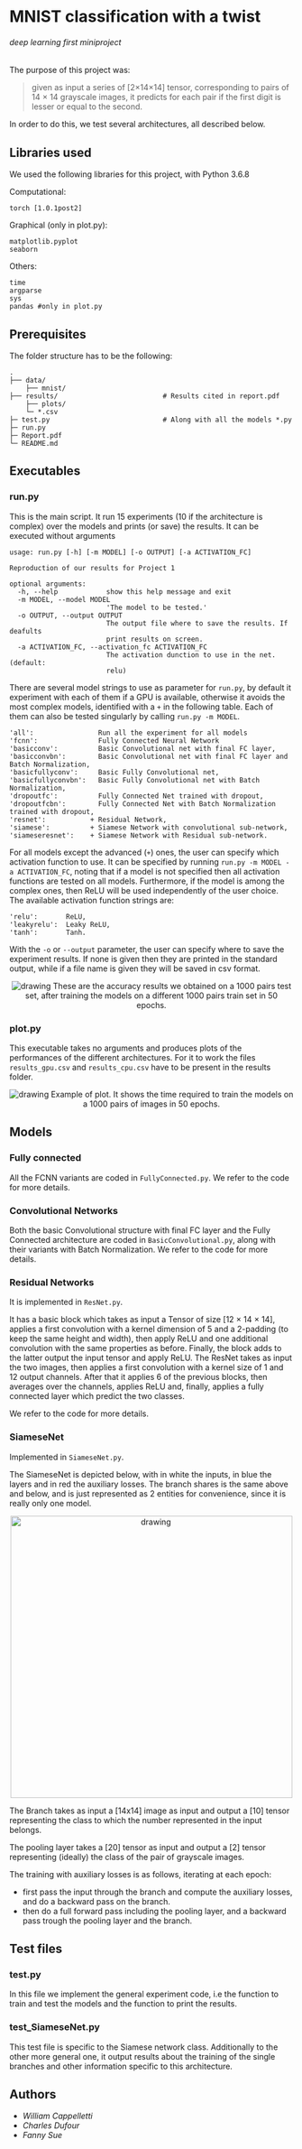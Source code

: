 # MNIST classification with a twist
###### deep learning first miniproject


The purpose of this project was:

> given as input a series of [2×14×14] tensor, corresponding to pairs of 14 × 14 grayscale images, it predicts for each pair if the first digit is lesser or equal to the second.


In order to do this, we test several architectures, all described below.

## Libraries used
We used the following libraries for this project, with Python 3.6.8


Computational:

    torch [1.0.1post2]

Graphical (only in plot.py):

    matplotlib.pyplot
    seaborn

Others:

    time
    argparse
    sys
    pandas #only in plot.py



## Prerequisites



The folder structure has to be the following:
```
.
├── data/
    ├── mnist/
├── results/                          # Results cited in report.pdf   
    ├── plots/
    └─ *.csv
├─ test.py                            # Along with all the models *.py
├─ run.py
├─ Report.pdf
└─ README.md
```

## Executables

### run.py

This is the main script. It run 15 experiments (10 if the architecture is complex) over the models and prints (or save) the results. It can be executed without arguments
```
usage: run.py [-h] [-m MODEL] [-o OUTPUT] [-a ACTIVATION_FC]

Reproduction of our results for Project 1

optional arguments:
  -h, --help            show this help message and exit
  -m MODEL, --model MODEL
                        'The model to be tested.'
  -o OUTPUT, --output OUTPUT
                        The output file where to save the results. If deafults
                        print results on screen.
  -a ACTIVATION_FC, --activation_fc ACTIVATION_FC
                        The activation dunction to use in the net. (default:
                        relu)
```
There are several model strings to use as parameter for `run.py`, by default it experiment with each of them if a GPU is available, otherwise it avoids the most complex models, identified with a `+` in the following table. Each of them can also be tested singularly by calling `run.py -m MODEL`.

    'all':                Run all the experiment for all models
    'fcnn':               Fully Connected Neural Network
    'basicconv':          Basic Convolutional net with final FC layer,
    'basicconvbn':        Basic Convolutional net with final FC layer and Batch Normalization,
    'basicfullyconv':     Basic Fully Convolutional net,
    'basicfullyconvbn':   Basic Fully Convolutional net with Batch Normalization,
    'dropoutfc':          Fully Connected Net trained with dropout,
    'dropoutfcbn':        Fully Connected Net with Batch Normalization trained with dropout,
    'resnet':           + Residual Network,
    'siamese':          + Siamese Network with convolutional sub-network,
    'siameseresnet':    + Siamese Network with Residual sub-network.

For all models except the advanced (`+`) ones, the user can specify which activation function to use. It can be specified by running `run.py -m MODEL -a ACTIVATION_FC`, noting that if a model is not specified then all activation functions are tested on all models. Furthermore, if the model is among the complex ones, then ReLU will be used independently of the user choice. The available activation function strings are:

    'relu':       ReLU,
    'leakyrelu':  Leaky ReLU,
    'tanh':       Tanh.

With the `-o` or `--output` parameter, the user can specify where to save the experiment results. If none is given then they are printed in the standard output, while if a file name is given they will be saved in csv format.

<p align="center">
<img src="results/plots/BarPlotResults-gpu.png" alt="drawing" width=""/>
These are the accuracy results we obtained on a 1000 pairs test set, after training the models on a different 1000 pairs train set in 50 epochs.
</p>

### plot.py

This executable takes no arguments and produces plots of the performances of the different architectures. For it to work the files `results_gpu.csv` and `results_cpu.csv` have to be present in the results folder.

<p align="center">
<img src="results/plots/BarPlotTime-all-gpu.png" alt="drawing" width=""/>
Example of plot. It shows the time required to train the models on a 1000 pairs of images in 50 epochs.
</p>

## Models

### Fully connected

All the FCNN variants are coded in `FullyConnected.py`. We refer to the code for more details.

### Convolutional Networks

Both the basic Convolutional structure with final FC layer and the Fully Connected architecture are coded in `BasicConvolutional.py`, along with their variants with Batch Normalization. We refer to the code for more details.

### Residual Networks

It is implemented in `ResNet.py`.

It has a basic block which takes as input a Tensor of size [12 × 14 × 14], applies a first convolution with a kernel dimension of 5 and a 2-padding (to keep the same height and width), then apply ReLU and one additional convolution with the same properties as before. Finally, the block adds to the latter output the input tensor and apply ReLU. The ResNet takes as input the two images, then applies a first convolution with a kernel size of 1 and 12 output channels. After that it applies 6 of the previous blocks, then averages over the channels, applies ReLU and, finally, applies a fully connected layer which predict the two classes.

We refer to the code for more details.

### SiameseNet

Implemented in `SiameseNet.py`.

The SiameseNet is depicted below, with in white the inputs, in blue the layers and in red the auxiliary losses. The branch shares is the same above and below, and is just represented as 2 entities for convenience, since it is really only one model.

<p align="center">
<img src="results/plots/Siamese.png" alt="drawing" width="500"/>
</p>

The Branch takes as input a [14x14] image as input and output a [10] tensor representing the class to which the number represented in the input belongs.

The pooling layer takes a [20] tensor as input and output a [2] tensor representing (ideally) the class of the pair of grayscale images.

The training with auxiliary losses is as follows, iterating at each epoch:
- first pass the input through the branch and compute the auxiliary losses, and do a backward pass on the branch.
- then do a full forward pass including the pooling layer, and a backward pass trough the pooling layer and the branch.



## Test files

### test.py

In this file we implement the general experiment code, i.e the function to train and test the models and the function to print the results.

### test_SiameseNet.py

This test file is specific to the Siamese network class. Additionally to the other more general one, it output results about the training of the single branches and other information specific to this architecture.

## Authors

* *William Cappelletti*
* *Charles Dufour*
* *Fanny Sue*
